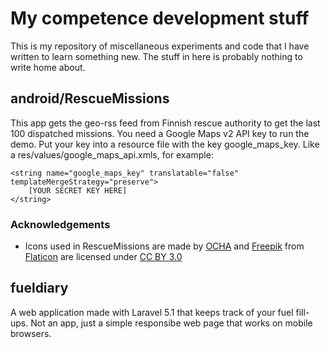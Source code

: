 # My competence development stuff
This is my repository of miscellaneous experiments and code that I have written to learn something new. The stuff in here is probably nothing to write home about.

## android/RescueMissions
This app gets the geo-rss feed from Finnish rescue authority to get the last 100 dispatched missions.
You need a Google Maps v2 API key to run the demo. Put your key into a resource file with the key
google\_maps\_key. Like a res/values/google\_maps\_api.xmls, for example:

    <string name="google_maps_key" translatable="false" templateMergeStrategy="preserve">
        [YOUR SECRET KEY HERE]
    </string>

### Acknowledgements
* Icons used in RescueMissions are made by [OCHA](http://www.unocha.org "OCHA") and [Freepik](http://www.freepik.com) from [Flaticon](http://www.flaticon.com) are licensed under [CC BY 3.0](http://creativecommons.org/licenses/by/3.0 "Creative Commons BY 3.0")

## fueldiary
A web application made with Laravel 5.1 that keeps track of your fuel fill-ups. Not an app, just a simple responsibe web
page that works on mobile browsers.
